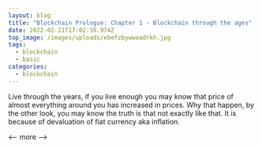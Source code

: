 ```yaml
---
layout: blog
title: "Blockchain Prologue: Chapter 1 - Blockchain through the ages"
date: 2022-02-21T17:02:10.974Z
top_image: /images/uploads/ebefzbywwaadrkh.jpg
tags:
  - blockchain
  - basic
categories:
  - blockchain
---
```

Live through the years, if you live enough you may know that price of almost everything around you has increased in prices. Why that happen, by the other look, you may know the truth is that not exactly like that. It is because of devaluation of fiat currency aka inflation.

<-- more -->
